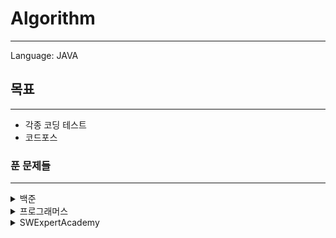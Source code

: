 # Algorithm

---

Language: JAVA

## 목표

---

* 각종 코딩 테스트
* 코드포스



### 푼 문제들

---

<details>
    <summary>백준</summary>

​    

* 1012 - [유기농 배추](src/main/java/Baekjoon/problem1012.java)
* 1018 - [체스판 다시 칠하기](src/main/java/Baekjoon/problem1018.java)
* 1026 - [보물](src/main/java/Baekjoon/problem1026.java)
* 1260 - [DFS와 BFS](src/main/java/Baekjoon/problem1260.java)
* 1697 - [숨바꼭질](src/main/java/Baekjoon/problem1697.java)
* 2178 - [미로 탐색](src/main/java/Baekjoon/problem2178.java)
* 2309 - [일곱 난쟁이](src/main/java/Baekjoon/problem2309.java)
* 2455 - [지능형 기차](src/main/java/Baekjoon/problem2455.java)
* 2606 - [바이러스](src/main/java/Baekjoon/problem2606.java)
* 2667 - [단지번호붙이기](src/main/java/Baekjoon/problem2667.java)
* 3055 - [탈출](src/main/java/Baekjoon/problem3055.java)
* 4963 - [섬의 개수](src/main/java/Baekjoon/problem4963.java)
* 7562 - [나이트의 이동](src/main/java/Baekjoon/problem7562.java)
* 7576 - [토마토](src/main/java/Baekjoon/problem7576.java) / [[blog]](https://freepanda.tistory.com/entry/BOJ-7576-%ED%86%A0%EB%A7%88%ED%86%A0JAVA?category=835732)
* 11047 - [동전0](src/main/java/Baekjoon/problem11047.java)
* 11399 - [ATM](src/main/java/Baekjoon/problem11399.java)
* 11403 - [경로 찾기](src/main/java/Baekjoon/problem11403.java)
* 14499 - [주사위 굴리기](src/main/java/Baekjoon/problem14499.java)
* 14501 - [퇴사](src/main/java/Baekjoon/problem14501.java)
* 14502 - [연구소](src/main/java/Baekjoon/problem14502.java)
* 14503 - [로봇 청소기](src/main/java/Baekjoon/problem14503.java)
* 14888 - [연산자 끼워넣기](src/main/java/Baekjoon/problem14888.java)
* 14889 - [스타트와 링크](src/main/java/Baekjoon/problem14889.java)
* 14890 - [경사로](src/main/java/Baekjoon/problem14890.java)
* 14891 - [톱니바퀴](src/main/java/Baekjoon/problem14891.java)
* 16234 - [인구 이동](src/main/java/Baekjoon/problem16234.java)
* 17070 - [파이프 옮기기1](src/main/java/Baekjoon/problem17070.java)
* 17136 - [색종이 붙이기](src/main/java/Baekjoon/problem17136.java)
* 17143 - [낚시왕](src/main/java/Baekjoon/problem17143.java) 
* 17144 - [미세먼지 안녕!](src/main/java/Baekjoon/problem17144.java)

</details>

<details>
    <summary> 프로그래머스</summary>

​    

* [카펫](src/main/java/Programmers/Carpet.java)
* [순열 검사](src/main/java/Programmers/CheckPermutation.java)
* [자릿수 더하기](src/main/java/Programmers/DigitSum.java)
* [땅따먹기](src/main/java/Programmers/Landing.java)
* [네트워크](src/main/java/Programmers/Network.java)
* [타겟 넘버](src/main/java/Programmers/TargetNumber.java)
* [단어 변환](src/main/java/Programmers/WordConversion.java)

</details>



<details>
    <summary> SWExpertAcademy</summary>

​    

* [S/W 문제해결 기본 1일차 - 최빈수 구하기](src/main/java/SWExpertAcademy/problem1204.java)
* [S/W 문제해결 기본 1일차 - View](src/main/java/SWExpertAcademy/problem1206.java)
* [S/W 문제해결 기본 1일차 - Flatten](src/main/java/SWExpertAcademy/problem1208.java)
* [S/W 문제해결 기본 2일차 - Sum](src/main/java/SWExpertAcademy/problem1209.java)
* [S/W 문제해결 기본 2일차 - Ladder1](src/main/java/SWExpertAcademy/problem1210.java)
* [S/W 문제해결 기본 2일차 - Ladder2](src/main/java/SWExpertAcademy/problem1211.java)
* [S/W 문제해결 기본 3일차 - String](src/main/java/SWExpertAcademy/problem1213.java)
* [S/W 문제해결 기본 3일차 - 회문1](src/main/java/SWExpertAcademy/problem1215.java)
* [S/W 문제해결 기본 3일차 - 회문2](src/main/java/SWExpertAcademy/problem1216.java)
* [S/W 문제해결 기본 4일차 - 거듭 제곱](src/main/java/SWExpertAcademy/problem1217.java)
* [S/W 문제해결 기본 4일차 - 괄호 짝짓기](src/main/java/SWExpertAcademy/problem1218.java)[S/W 문제해결 기본 4일차 - 길찾기](src/main/java/SWExpertAcademy/problem1219.java)
* [S/W 문제해결 기본 6일차 - 계산기1](src/main/java/SWExpertAcademy/problem1222.java)
* [S/W 문제해결 기본 6일차 - 계산기2](src/main/java/SWExpertAcademy/problem1223.java)
* [S/W 문제해결 기본 7일차 - 암호생성기](src/main/java/SWExpertAcademy/problem1225.java)
* [S/W 문제해결 기본 7일차 - 미로1](src/main/java/SWExpertAcademy/problem1226.java)
* [S/W 문제해결 기본 7일차 - 미로2](src/main/java/SWExpertAcademy/problem1227.java)
* [S/W 문제해결 기본 8일차 - 암호문1](src/main/java/SWExpertAcademy/problem1228.java)
* [S/W 문제해결 기본 8일차 - 암호문2](src/main/java/SWExpertAcademy/problem1229.java)
* [S/W 문제해결 기본 8일차 - 암호문3](src/main/java/SWExpertAcademy/problem1230.java)
* [S/W 문제해결 응용 1일차 - 단순 2진 암호코드](src/main/java/SWExpertAcademy/problem1240.java)
* [수도 요금 경쟁](src/main/java/SWExpertAcademy/problem1284.java)
* [정사각형의 방](src/main/java/SWExpertAcademy/problem1861.java)
* [농작물 수확하기](src/main/java/SWExpertAcademy/problem2805.java)
* [부분수열의 합](src/main/java/SWExpertAcademy/problem2817.java)
* [치즈 도둑](src/main/java/SWExpertAcademy/problem7733.java)
  </details>